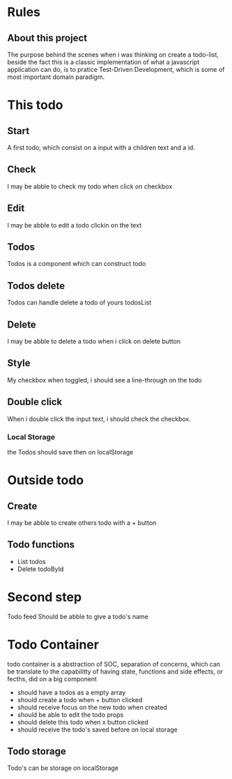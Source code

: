 # Rules

## About this project

The purpose behind the scenes when i was thinking on create a todo-list, beside the fact this is a classic implementation of what a javascript application can do, is to pratice Test-Driven Development, which is some of most important domain paradigm.

# This todo

## Start

A first todo, which consist on a input with a children text and a id.

## Check

I may be abble to check my todo when click on checkbox

## Edit

I may be abble to edit a todo clickin on the text

## Todos

Todos is a component which can construct todo

## Todos delete

Todos can handle delete a todo of yours todosList

## Delete

I may be abble to delete a todo when i click on delete button

## Style

My checkbox when toggled, i should see a line-through on the todo

## Double click

When i double click the input text, i should check the checkbox.

### Local Storage

the Todos should save then on localStorage

# Outside todo

## Create

I may be abble to create others todo with a + button

## Todo functions

- List todos
- Delete todoById

# Second step

Todo feed
Should be abble to give a todo's name

# Todo Container

todo container is a abstraction of SOC, separation of concerns, which can be translate to the capabilitty of having state, functions and side effects, or fecths, did on a big component

- should have a todos as a empty array
- should create a todo when + button clicked
- should receive focus on the new todo when created
- should be able to edit the todo props
- should delete this todo when x button clicked
- should receive the todo's saved before on local storage

## Todo storage

Todo's can be storage on localStorage
